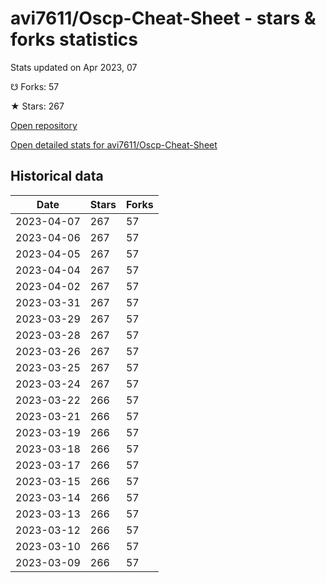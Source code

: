 # avi7611/Oscp-Cheat-Sheet - stars & forks statistics

Stats updated on Apr 2023, 07

☋ Forks: 57

★ Stars: 267

[Open repository](https://github.com/avi7611/Oscp-Cheat-Sheet)

[Open detailed stats for avi7611/Oscp-Cheat-Sheet](https://reviewgithub.com/rep/avi7611/Oscp-Cheat-Sheet)

## Historical data
| Date | Stars | Forks |
|------|-------|-------|
| 2023-04-07 | 267 | 57 | 
| 2023-04-06 | 267 | 57 | 
| 2023-04-05 | 267 | 57 | 
| 2023-04-04 | 267 | 57 | 
| 2023-04-02 | 267 | 57 | 
| 2023-03-31 | 267 | 57 | 
| 2023-03-29 | 267 | 57 | 
| 2023-03-28 | 267 | 57 | 
| 2023-03-26 | 267 | 57 | 
| 2023-03-25 | 267 | 57 | 
| 2023-03-24 | 267 | 57 | 
| 2023-03-22 | 266 | 57 | 
| 2023-03-21 | 266 | 57 | 
| 2023-03-19 | 266 | 57 | 
| 2023-03-18 | 266 | 57 | 
| 2023-03-17 | 266 | 57 | 
| 2023-03-15 | 266 | 57 | 
| 2023-03-14 | 266 | 57 | 
| 2023-03-13 | 266 | 57 | 
| 2023-03-12 | 266 | 57 | 
| 2023-03-10 | 266 | 57 | 
| 2023-03-09 | 266 | 57 | 

